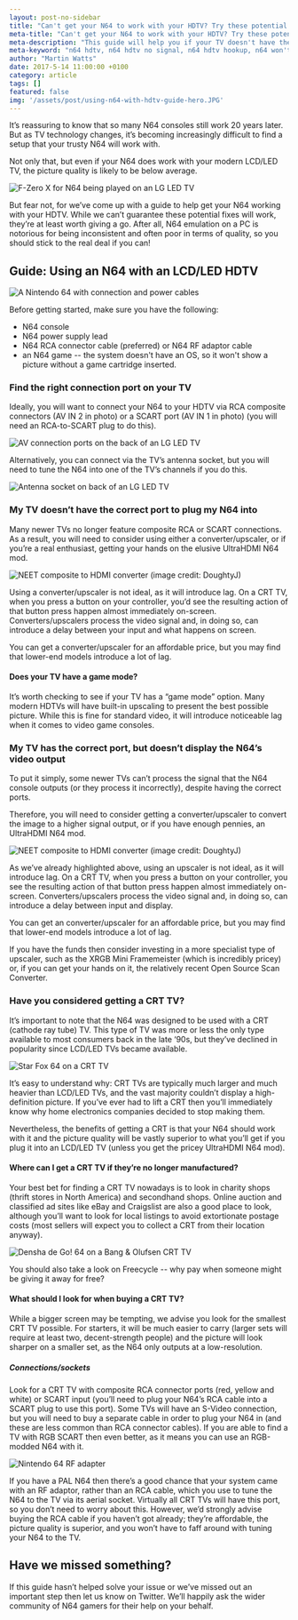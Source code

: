 ```yaml
---
layout: post-no-sidebar
title: "Can't get your N64 to work with your HDTV? Try these potential fixes"
meta-title: "Can't get your N64 to work with your HDTV? Try these potential fixes"
meta-description: "This guide will help you if your TV doesn't have the right connection port for an N64 or can't detect a signal from it."
meta-keyword: "n64 hdtv, n64 hdtv no signal, n64 hdtv hookup, n64 won't work with tv, how to connect n64 to tv"
author: "Martin Watts"
date: 2017-5-14 11:00:00 +0100
category: article
tags: []
featured: false
img: '/assets/post/using-n64-with-hdtv-guide-hero.JPG'
---
```

It’s reassuring to know that so many N64 consoles still work 20 years later. But as TV technology changes, it’s becoming increasingly difficult to find a setup that your trusty N64 will work with.

Not only that, but even if your N64 does work with your modern LCD/LED TV, the picture quality is likely to be below average.

![F-Zero X for N64 being played on an LG LED TV](/assets/post/using-n64-with-hdtv-guide-hero.JPG)

But fear not, for we’ve come up with a guide to help get your N64 working with your HDTV. While we can’t guarantee these potential fixes will work, they’re at least worth giving a go. After all, N64 emulation on a PC is notorious for being inconsistent and often poor in terms of quality, so you should stick to the real deal if you can!

## Guide: Using an N64 with an LCD/LED HDTV ##

![A Nintendo 64 with connection and power cables](/assets/images/hardware/n64-with-connection-and-power-cables.JPG)

Before getting started, make sure you have the following:

- N64 console
- N64 power supply lead
- N64 RCA connector cable (preferred) or N64 RF adaptor cable
- an N64 game -- the system doesn't have an OS, so it won't show a picture without a game cartridge inserted.

### Find the right connection port on your TV ###

Ideally, you will want to connect your N64 to your HDTV via RCA composite connectors (AV IN 2 in photo) or a SCART port (AV IN 1 in photo) (you will need an RCA-to-SCART plug to do this).

![AV connection ports on the back of an LG LED TV](/assets/images/hardware/av-connections-lcd-tv.JPG)

Alternatively, you can connect via the TV’s antenna socket, but you will need to tune the N64 into one of the TV’s channels if you do this.

![Antenna socket on back of an LG LED TV](/assets/images/hardware/antenna-socket-lcd-tv.JPG)

### My TV doesn’t have the correct port to plug my N64 into ###

Many newer TVs no longer feature composite RCA or SCART connections. As a result, you will need to consider using either a converter/upscaler, or if you’re a real enthusiast, getting your hands on the elusive UltraHDMI N64 mod.

![NEET composite to HDMI converter (image credit: DoughtyJ)](/assets/images/hardware/neet-composite-to-hdmi-converter.jpg)

Using a converter/upscaler is not ideal, as it will introduce lag. On a CRT TV, when you press a button on your controller, you’d see the resulting action of that button press happen almost immediately on-screen. Converters/upscalers process the video signal and, in doing so, can introduce a delay between your input and what happens on screen.

You can get a converter/upscaler for an affordable price, but you may find that lower-end models introduce a lot of lag.

#### Does your TV have a game mode? #####

It’s worth checking to see if your TV has a “game mode” option. Many modern HDTVs will have built-in upscaling to present the best possible picture. While this is fine for standard video, it will introduce noticeable lag when it comes to video game consoles. 

### My TV has the correct port, but doesn’t display the N64’s video output ###

To put it simply, some newer TVs can’t process the signal that the N64 console outputs (or they process it incorrectly), despite having the correct ports.

Therefore, you will need to consider getting a converter/upscaler to convert the image to a higher signal output, or if you have enough pennies, an UltraHDMI N64 mod.

![NEET composite to HDMI converter (image credit: DoughtyJ)](/assets/images/hardware/neet-composite-to-hdmi-converter-output-port.jpg)

As we’ve already highlighted above, using an upscaler is not ideal, as it will introduce lag. On a CRT TV, when you press a button on your controller, you see the resulting action of that button press happen almost immediately on-screen. Converters/upscalers process the video signal and, in doing so, can introduce a delay between input and display.

You can get an converter/upscaler for an affordable price, but you may find that lower-end models introduce a lot of lag.

If you have the funds then consider investing in a more specialist type of upscaler, such as the XRGB Mini Framemeister (which is incredibly pricey) or, if you can get your hands on it, the relatively recent Open Source Scan Converter.

### Have you considered getting a CRT TV? ###

It’s important to note that the N64 was designed to be used with a CRT (cathode ray tube) TV. This type of TV was more or less the only type available to most consumers back in the late ‘90s, but they’ve declined in popularity since LCD/LED TVs became available.

![Star Fox 64 on a CRT TV](/assets/images/hardware/star-fox-64-on-crt-tv.jpg)

It’s easy to understand why: CRT TVs are typically much larger and much heavier than LCD/LED TVs, and the vast majority couldn’t display a high-definition picture. If you’ve ever had to lift a CRT then you’ll immediately know why home electronics companies decided to stop making them.

Nevertheless, the benefits of getting a CRT is that your N64 should work with it and the picture quality will be vastly superior to what you’ll get if you plug it into an LCD/LED TV (unless you get the pricey UltraHDMI N64 mod).

#### Where can I get a CRT TV if they’re no longer manufactured? ####

Your best bet for finding a CRT TV nowadays is to look in charity shops (thrift stores in North America) and secondhand shops. Online auction and classified ad sites like eBay and Craigslist are also a good place to look, although you’ll want to look for local listings to avoid extortionate postage costs (most sellers will expect you to collect a CRT from their location anyway).

![Densha de Go! 64 on a Bang & Olufsen CRT TV](/assets/images/hardware/densha-de-go-64-crt-tv.jpg)

You should also take a look on Freecycle -- why pay when someone might be giving it away for free?

#### What should I look for when buying a CRT TV? ####

While a bigger screen may be tempting, we advise you look for the smallest CRT TV possible. For starters, it will be much easier to carry (larger sets will require at least two, decent-strength people) and the picture will look sharper on a smaller set, as the N64 only outputs at a low-resolution.

##### Connections/sockets #####

Look for a CRT TV with composite RCA connector ports (red, yellow and white) or SCART input (you’ll need to plug your N64’s RCA cable into a SCART plug to use this port). Some TVs will have an S-Video connection, but you will need to buy a separate cable in order to plug your N64 in (and these are less common than RCA connector cables). If you are able to find a TV with RGB SCART then even better, as it means you can use an RGB-modded N64 with it.

![Nintendo 64 RF adapter](/assets/images/hardware/nintendo-64-rf-adapter.jpg)

If you have a PAL N64 then there’s a good chance that your system came with an RF adaptor, rather than an RCA cable, which you use to tune the N64 to the TV via its aerial socket. Virtually all CRT TVs will have this port, so you don’t need to worry about this. However, we’d strongly advise buying the RCA cable if you haven’t got already; they’re affordable, the picture quality is superior, and you won’t have to faff around with tuning your N64 to the TV.

## Have we missed something? ##

If this guide hasn’t helped solve your issue or we’ve missed out an important step then let us know on Twitter. We’ll happily ask the wider community of N64 gamers for their help on your behalf.
